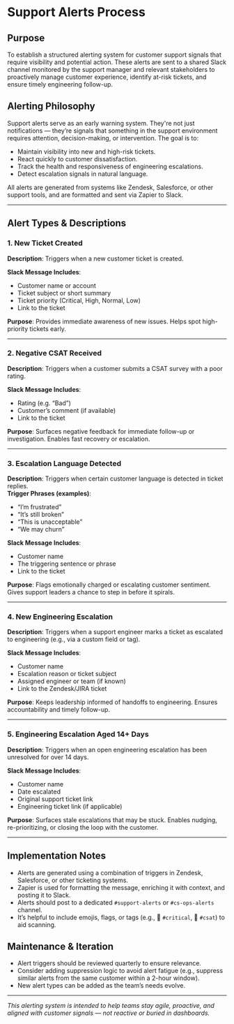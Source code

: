 # Support Alerts Process

## Purpose

To establish a structured alerting system for customer support signals that require visibility and potential action. These alerts are sent to a shared Slack channel monitored by the support manager and relevant stakeholders to proactively manage customer experience, identify at-risk tickets, and ensure timely engineering follow-up.

## Alerting Philosophy

Support alerts serve as an early warning system. They're not just notifications — they’re signals that something in the support environment requires attention, decision-making, or intervention. The goal is to:

- Maintain visibility into new and high-risk tickets.
- React quickly to customer dissatisfaction.
- Track the health and responsiveness of engineering escalations.
- Detect escalation signals in natural language.

All alerts are generated from systems like Zendesk, Salesforce, or other support tools, and are formatted and sent via Zapier to Slack.

---

## Alert Types & Descriptions

### 1. New Ticket Created

**Description**: Triggers when a new customer ticket is created.  

**Slack Message Includes**:
- Customer name or account
- Ticket subject or short summary
- Ticket priority (Critical, High, Normal, Low)
- Link to the ticket  

**Purpose**: Provides immediate awareness of new issues. Helps spot high-priority tickets early.

---

### 2. Negative CSAT Received

**Description**: Triggers when a customer submits a CSAT survey with a poor rating.  

**Slack Message Includes**:
- Rating (e.g. “Bad”)
- Customer’s comment (if available)
- Link to the ticket  

**Purpose**: Surfaces negative feedback for immediate follow-up or investigation. Enables fast recovery or escalation.

---

### 3. Escalation Language Detected

**Description**: Triggers when certain customer language is detected in ticket replies.  
**Trigger Phrases (examples)**:
- “I’m frustrated”
- “It’s still broken”
- “This is unacceptable”
- “We may churn”  

**Slack Message Includes**:
- Customer name
- The triggering sentence or phrase
- Link to the ticket  

**Purpose**: Flags emotionally charged or escalating customer sentiment. Gives support leaders a chance to step in before it spirals.

---

### 4. New Engineering Escalation

**Description**: Triggers when a support engineer marks a ticket as escalated to engineering (e.g., via a custom field or tag).  

**Slack Message Includes**:
- Customer name
- Escalation reason or ticket subject
- Assigned engineer or team (if known)
- Link to the Zendesk/JIRA ticket  

**Purpose**: Keeps leadership informed of handoffs to engineering. Ensures accountability and timely follow-up.

---

### 5. Engineering Escalation Aged 14+ Days

**Description**: Triggers when an open engineering escalation has been unresolved for over 14 days.  

**Slack Message Includes**:
- Customer name
- Date escalated
- Original support ticket link
- Engineering ticket link (if applicable)  

**Purpose**: Surfaces stale escalations that may be stuck. Enables nudging, re-prioritizing, or closing the loop with the customer.

---

## Implementation Notes

- Alerts are generated using a combination of triggers in Zendesk, Salesforce, or other ticketing systems.
- Zapier is used for formatting the message, enriching it with context, and posting it to Slack.
- Alerts should post to a dedicated `#support-alerts` or `#cs-ops-alerts` channel.
- It’s helpful to include emojis, flags, or tags (e.g., 🔴 `#critical`, 📣 `#csat`) to aid scanning.

## Maintenance & Iteration

- Alert triggers should be reviewed quarterly to ensure relevance.
- Consider adding suppression logic to avoid alert fatigue (e.g., suppress similar alerts from the same customer within a 2-hour window).
- New alert types can be added as the team’s needs evolve.

---

_This alerting system is intended to help teams stay agile, proactive, and aligned with customer signals — not reactive or buried in dashboards._

